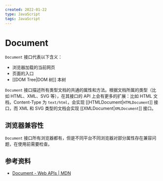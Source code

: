 ```yaml
---
created: 2022-01-22
type: JavaScript
tags: JavaScript
---
```


# Document

`Document` 接口代表以下含义：

- 浏览器加载的当前网页
- 页面的入口
- [[DOM Tree|DOM 树]] 本树

`Document` 接口描述所有类型文档的共通的属性和方法。根据文档所属的类型（比如 HTML、XML、SVG 等），在其接口的 API 上会有更多的扩展：比如 HTML 文档，Content-Type 为 `text/html`，会实现 [[HTMLDocument|`HTMLDocument`]] 接口，而 XML 和 SVG 类型的文档会实现 [[XMLDocument|`XMLDocument`]] 接口。

## 浏览器兼容性

`Document` 接口所有浏览器都有，但是不同平台不同浏览器对部分属性存在兼容问题，在使用前需要检查。

## 参考资料

- [Document - Web APIs | MDN](https://developer.mozilla.org/en-US/docs/Web/API/Document)
